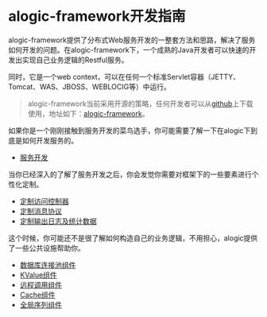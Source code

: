 # alogic-framework开发指南

alogic-framework提供了分布式Web服务开发的一整套方法和思路，解决了服务如何开发的问题。在alogic-framework下，一个成熟的Java开发者可以快速的开发出实现自己业务逻辑的Restful服务。

同时，它是一个web context，可以在任何一个标准Servlet容器（JETTY、Tomcat、WAS、JBOSS、WEBLOCIG等）中运行。

> alogic-framework当前采用开源的策略，任何开发者可以从[github](http://github.com)上下载使用，地址如下：[alogic-framework](https://github.com/yyduan/alogic)。

如果你是一个刚刚接触到服务开发的菜鸟选手，你可能需要了解一下在alogic下到底是如何开发服务的。

* [服务开发](alogic-framework/001.md)

当你已经深入的了解了服务开发之后，你会发觉你需要对框架下的一些要素进行个性化定制。

* [定制访问控制器](alogic-framework/002.md)
* [定制消息协议](alogic-framework/003.md)
* [定制输出日志及统计数据](alogic-framework/004.md)

这个时候，你可能还不是很了解如何构造自己的业务逻辑，不用担心，alogic提供了一些公共设施帮助你。

* [数据库连接池组件](alogic-framework/005.md)
* [KValue组件](alogic-framework/006.md)
* [远程调用组件](alogic-framework/007.md)
* [Cache组件](alogic-framework/008.md)
* [全局序列组件](alogic-framework/009.md)


